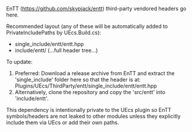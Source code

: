 ﻿EnTT (https://github.com/skypjack/entt) third-party vendored headers go here.

Recommended layout (any of these will be automatically added to PrivateIncludePaths by UEcs.Build.cs):

- single_include/entt/entt.hpp
- include/entt/ (...full header tree...)

To update:
1) Preferred: Download a release archive from EnTT and extract the 'single_include' folder here so that the header is at:
   Plugins/UEcs/ThirdParty/entt/single_include/entt/entt.hpp
2) Alternatively, clone the repository and copy the 'src/entt' into 'include/entt'.

This dependency is intentionally private to the UEcs plugin so EnTT symbols/headers are not leaked to other modules unless they explicitly include them via UEcs or add their own paths.
